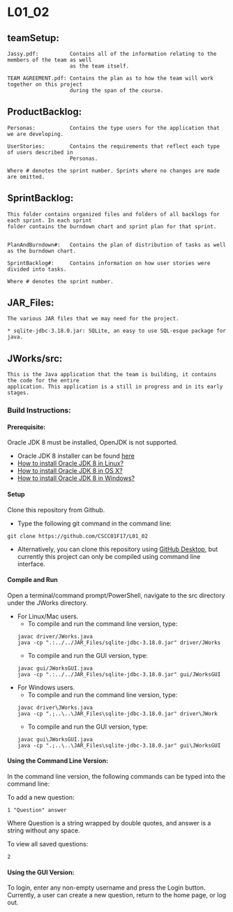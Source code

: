 # L01_02

## teamSetup:
 
    Jassy.pdf:          Contains all of the information relating to the members of the team as well
                        as the team itself.
                        
    TEAM AGREEMENT.pdf: Contains the plan as to how the team will work together on this project
                        during the span of the course.

## ProductBacklog:
    
    Personas:           Contains the type users for the application that we are developing.

    UserStories:        Contains the requirements that reflect each type of users described in 
                        Personas.

    Where # denotes the sprint number. Sprints where no changes are made are omitted.
                        
## SprintBacklog:

    This folder contains organized files and folders of all backlogs for each sprint. In each sprint
	folder contains the burndown chart and sprint plan for that sprint.


    PlanAndBurndown#:   Contains the plan of distribution of tasks as well as the burndown chart.
    
    SprintBacklog#:     Contains information on how user stories were divided into tasks.

    Where # denotes the sprint number.


## JAR_Files:

    The various JAR files that we may need for the project.

    * sqlite-jdbc-3.18.0.jar: SQLite, an easy to use SQL-esque package for java.

## JWorks/src:              
    
    This is the Java application that the team is building, it contains the code for the entire 
    application. This application is a still in progress and in its early stages.
    
### Build Instructions: 

#### Prerequisite:
Oracle JDK 8 must be installed, OpenJDK is not supported.
* Oracle JDK 8 installer can be found [here](http://www.oracle.com/technetwork/java/javase/downloads/jdk8-downloads-2133151.html) 
* [How to install Oracle JDK 8 in Linux?](https://docs.oracle.com/javase/8/docs/technotes/guides/install/linux_jdk.html)
* [How to install Oracle JDK 8 in OS X?](https://docs.oracle.com/javase/8/docs/technotes/guides/install/mac_jdk.html)
* [How to install Oracle JDK 8 in Windows?](https://docs.oracle.com/javase/8/docs/technotes/guides/install/windows_jdk_install.html)

#### Setup
Clone this repository from Github.
* Type the following git command in the command line:
```
git clone https://github.com/CSCC01F17/L01_02
```
* Alternatively, you can clone this repository using [GitHub Desktop](https://desktop.github.com/), but currently this project can only be compiled using command line interface.

#### Compile and Run
Open a terminal/command prompt/PowerShell, navigate to the src directory under the JWorks directory.

* For Linux/Mac users.
    * To compile and run the command line version, type:
	```
	javac driver/JWorks.java
	java -cp ".:../../JAR_Files/sqlite-jdbc-3.18.0.jar" driver/JWorks
	```
	* To compile and run the GUI version, type:
	```
	javac gui/JWorksGUI.java
	java -cp ".:../../JAR_Files/sqlite-jdbc-3.18.0.jar" gui/JWorksGUI
	```
* For Windows users.
	* To compile and run the command line version, type:
	```
	javac driver\JWorks.java
	java -cp ".;..\..\JAR_Files\sqlite-jdbc-3.18.0.jar" driver\JWork
	```
	* To compile and run the GUI version, type:
	```
	javac gui\JWorksGUI.java
	java -cp ".;..\..\JAR_Files\sqlite-jdbc-3.18.0.jar" gui\JWorksGUI
	```	

#### Using the Command Line Version:
In the command line version, the following commands can be typed into the command line:

To add a new question:

```
1 "Question" answer
```

Where Question is a string wrapped by double quotes, and answer is a string without any space.

To view all saved questions:

```
2
```

#### Using the GUI Version:
To login, enter any non-empty username and press the Login button.
Currently, a user can create a new question, return to the home page, or log out.

